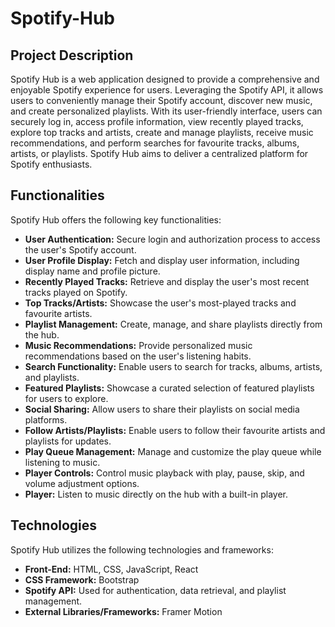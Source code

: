 # Spotify-Hub

## **Project Description**

Spotify Hub is a web application designed to provide a comprehensive and enjoyable Spotify experience for users. Leveraging the Spotify API, it allows users to conveniently manage their Spotify account, discover new music, and create personalized playlists. With its user-friendly interface, users can securely log in, access profile information, view recently played tracks, explore top tracks and artists, create and manage playlists, receive music recommendations, and perform searches for favourite tracks, albums, artists, or playlists. Spotify Hub aims to deliver a centralized platform for Spotify enthusiasts.

## **Functionalities**

Spotify Hub offers the following key functionalities:

- **User Authentication:** Secure login and authorization process to access the user's Spotify account.
- **User Profile Display:** Fetch and display user information, including display name and profile picture.
- **Recently Played Tracks:** Retrieve and display the user's most recent tracks played on Spotify.
- **Top Tracks/Artists:** Showcase the user's most-played tracks and favourite artists.
- **Playlist Management:** Create, manage, and share playlists directly from the hub.
- **Music Recommendations:** Provide personalized music recommendations based on the user's listening habits.
- **Search Functionality:** Enable users to search for tracks, albums, artists, and playlists.
- **Featured Playlists:** Showcase a curated selection of featured playlists for users to explore.
- **Social Sharing:** Allow users to share their playlists on social media platforms.
- **Follow Artists/Playlists:** Enable users to follow their favourite artists and playlists for updates.
- **Play Queue Management:** Manage and customize the play queue while listening to music.
- **Player Controls:** Control music playback with play, pause, skip, and volume adjustment options.
- **Player:** Listen to music directly on the hub with a built-in player.

## **Technologies**

Spotify Hub utilizes the following technologies and frameworks:

- **Front-End:** HTML, CSS, JavaScript, React
- **CSS Framework:** Bootstrap
- **Spotify API:** Used for authentication, data retrieval, and playlist management.
- **External Libraries/Frameworks:** Framer Motion
